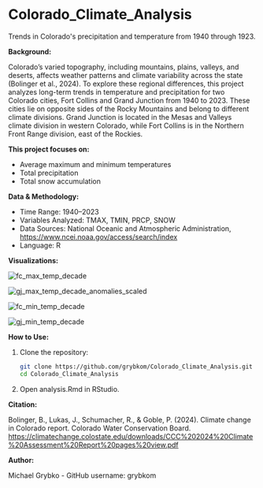 # Colorado_Climate_Analysis
Trends in Colorado's precipitation and temperature from 1940 through 1923. 

**Background:**

Colorado’s varied topography, including mountains, plains, valleys, and deserts, affects weather patterns and climate variability across the state (Bolinger et al., 2024). To explore these regional differences, this project analyzes long-term trends in temperature and precipitation for two Colorado cities, Fort Collins and Grand Junction from 1940 to 2023. These cities lie on opposite sides of the Rocky Mountains and belong to different climate divisions. Grand Junction is located in the Mesas and Valleys climate division in western Colorado, while Fort Collins is in the Northern Front Range division, east of the Rockies.

 **This project focuses on:**
 
-	Average maximum and minimum temperatures
-	Total precipitation
-	Total snow accumulation

**Data & Methodology:**

-	Time Range: 1940–2023
-	Variables Analyzed: TMAX, TMIN, PRCP, SNOW
-	Data Sources: National Oceanic and Atmospheric Administration, https://www.ncei.noaa.gov/access/search/index
-	Language: R

**Visualizations:**

![fc_max_temp_decade](https://github.com/user-attachments/assets/37b3f925-5b3a-41bd-bd30-ef90dd3ed751)

![gj_max_temp_decade_anomalies_scaled](https://github.com/user-attachments/assets/c8f31af1-4b88-4067-8c2a-92d66682250b)

![fc_min_temp_decade](https://github.com/user-attachments/assets/1d0db1ad-d000-42b6-979a-a24eba2c4dcf)

![gj_min_temp_decade](https://github.com/user-attachments/assets/07dbe365-3e11-4c24-bd53-c63cf8350738)


**How to Use:**

1. Clone the repository:
   ```bash
   git clone https://github.com/grybkom/Colorado_Climate_Analysis.git
   cd Colorado_Climate_Analysis
   
2. Open analysis.Rmd in RStudio.


**Citation:**

Bolinger, B., Lukas, J., Schumacher, R., & Goble, P. (2024). Climate change in Colorado report. Colorado Water Conservation Board. https://climatechange.colostate.edu/downloads/CCC%202024%20Climate%20Assessment%20Report%20pages%20view.pdf

**Author:**

Michael Grybko - GitHub username: grybkom
